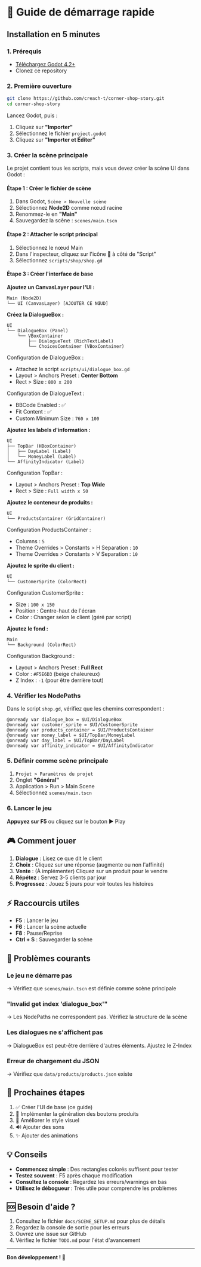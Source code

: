 # 🚀 Guide de démarrage rapide

## Installation en 5 minutes

### 1. Prérequis
- [Téléchargez Godot 4.2+](https://godotengine.org/download)
- Clonez ce repository

### 2. Première ouverture

```bash
git clone https://github.com/creach-t/corner-shop-story.git
cd corner-shop-story
```

Lancez Godot, puis :
1. Cliquez sur **"Importer"**
2. Sélectionnez le fichier `project.godot`
3. Cliquez sur **"Importer et Éditer"**

### 3. Créer la scène principale

Le projet contient tous les scripts, mais vous devez créer la scène UI dans Godot :

#### Étape 1 : Créer le fichier de scène
1. Dans Godot, `Scène > Nouvelle scène`
2. Sélectionnez **Node2D** comme nœud racine
3. Renommez-le en **"Main"**
4. Sauvegardez la scène : `scenes/main.tscn`

#### Étape 2 : Attacher le script principal
1. Sélectionnez le nœud Main
2. Dans l'inspecteur, cliquez sur l'icône 📝 à côté de "Script"
3. Sélectionnez `scripts/shop/shop.gd`

#### Étape 3 : Créer l'interface de base

**Ajoutez un CanvasLayer pour l'UI :**
```
Main (Node2D)
└── UI (CanvasLayer) [AJOUTER CE NŒUD]
```

**Créez la DialogueBox :**
```
UI
└── DialogueBox (Panel)
    └── VBoxContainer
        ├── DialogueText (RichTextLabel)
        └── ChoicesContainer (VBoxContainer)
```

Configuration de DialogueBox :
- Attachez le script `scripts/ui/dialogue_box.gd`
- Layout > Anchors Preset : **Center Bottom**
- Rect > Size : `800 x 200`

Configuration de DialogueText :
- BBCode Enabled : ✅
- Fit Content : ✅
- Custom Minimum Size : `760 x 100`

**Ajoutez les labels d'information :**
```
UI
├── TopBar (HBoxContainer)
│   ├── DayLabel (Label)
│   └── MoneyLabel (Label)
└── AffinityIndicator (Label)
```

Configuration TopBar :
- Layout > Anchors Preset : **Top Wide**
- Rect > Size : `Full width x 50`

**Ajoutez le conteneur de produits :**
```
UI
└── ProductsContainer (GridContainer)
```

Configuration ProductsContainer :
- Columns : `5`
- Theme Overrides > Constants > H Separation : `10`
- Theme Overrides > Constants > V Separation : `10`

**Ajoutez le sprite du client :**
```
UI
└── CustomerSprite (ColorRect)
```

Configuration CustomerSprite :
- Size : `100 x 150`
- Position : Centre-haut de l'écran
- Color : Changer selon le client (géré par script)

**Ajoutez le fond :**
```
Main
└── Background (ColorRect)
```

Configuration Background :
- Layout > Anchors Preset : **Full Rect**
- Color : `#F5E6D3` (beige chaleureux)
- Z Index : `-1` (pour être derrière tout)

### 4. Vérifier les NodePaths

Dans le script `shop.gd`, vérifiez que les chemins correspondent :

```gdscript
@onready var dialogue_box = $UI/DialogueBox
@onready var customer_sprite = $UI/CustomerSprite
@onready var products_container = $UI/ProductsContainer
@onready var money_label = $UI/TopBar/MoneyLabel
@onready var day_label = $UI/TopBar/DayLabel
@onready var affinity_indicator = $UI/AffinityIndicator
```

### 5. Définir comme scène principale

1. `Projet > Paramètres du projet`
2. Onglet **"Général"**
3. Application > Run > Main Scene
4. Sélectionnez `scenes/main.tscn`

### 6. Lancer le jeu

**Appuyez sur F5** ou cliquez sur le bouton ▶️ Play

## 🎮 Comment jouer

1. **Dialogue** : Lisez ce que dit le client
2. **Choix** : Cliquez sur une réponse (augmente ou non l'affinité)
3. **Vente** : (À implémenter) Cliquez sur un produit pour le vendre
4. **Répétez** : Servez 3-5 clients par jour
5. **Progressez** : Jouez 5 jours pour voir toutes les histoires

## ⚡ Raccourcis utiles

- **F5** : Lancer le jeu
- **F6** : Lancer la scène actuelle
- **F8** : Pause/Reprise
- **Ctrl + S** : Sauvegarder la scène

## 🐛 Problèmes courants

### Le jeu ne démarre pas
→ Vérifiez que `scenes/main.tscn` est définie comme scène principale

### "Invalid get index 'dialogue_box'"
→ Les NodePaths ne correspondent pas. Vérifiez la structure de la scène

### Les dialogues ne s'affichent pas
→ DialogueBox est peut-être derrière d'autres éléments. Ajustez le Z-Index

### Erreur de chargement du JSON
→ Vérifiez que `data/products/products.json` existe

## 📖 Prochaines étapes

1. ✅ Créer l'UI de base (ce guide)
2. 🔧 Implémenter la génération des boutons produits
3. 🎨 Améliorer le style visuel
4. 🔊 Ajouter des sons
5. ✨ Ajouter des animations

## 💡 Conseils

- **Commencez simple** : Des rectangles colorés suffisent pour tester
- **Testez souvent** : F5 après chaque modification
- **Consultez la console** : Regardez les erreurs/warnings en bas
- **Utilisez le débogueur** : Très utile pour comprendre les problèmes

## 🆘 Besoin d'aide ?

1. Consultez le fichier `docs/SCENE_SETUP.md` pour plus de détails
2. Regardez la console de sortie pour les erreurs
3. Ouvrez une issue sur GitHub
4. Vérifiez le fichier `TODO.md` pour l'état d'avancement

---

**Bon développement ! 🎉**